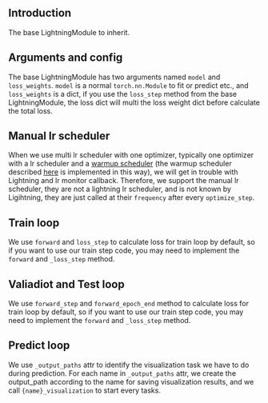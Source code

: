 ## Introduction

The base LightningModule to inherit.

## Arguments and config

The base LightningModule has two arguments named `model` and `loss_weights`. `model` is a normal `torch.nn.Module` to fit or predict etc., and `loss_weights` is a dict, if you use the `loss_step` method from the base LightningModule, the loss dict will multi the loss weight dict before calculate the total loss.

## Manual lr scheduler

When we use multi lr scheduler with one optimizer, typically one optimizer with a lr scheduler and a [warmup scheduler](optimizer_config.md#warmup-lr-scheduler-config) (the warmup scheduler described [here](optimizer_config.md#warmup-lr-scheduler-config) is implemented in this way), we will get in trouble with Lightning and lr monitor callback. Therefore, we support the manual lr scheduler, they are not a lightning lr scheduler, and is not known by Ligihtning, they are just called at their `frequency` after every `optimize_step`.

## Train loop

We use `forward` and `loss_step` to calculate loss for train loop by default, so if you want to use our train step code, you may need to implement the `forward` and `_loss_step` method.

## Valiadiot and Test loop

We use `forward_step` and `forward_epoch_end` method to calculate loss for train loop by default, so if you want to use our train step code, you may need to implement the `forward` and `_loss_step` method.

## Predict loop

We use `_output_paths` attr to identify the visualization task we have to do during prediction. For each name in `_output_paths` attr, we create the output_path according to the name for saving visualization results, and we call `{name}_visualization` to start every tasks.
